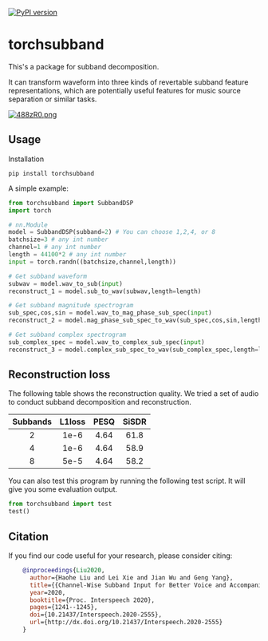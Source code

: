 [![PyPI version](https://badge.fury.io/py/torchsubband.svg)](https://badge.fury.io/py/torchsubband)

# torchsubband

This's a package for subband decomposition. 

It can transform waveform into three kinds of revertable subband feature representations, which are potentially useful features for music source separation or similar tasks.

[![488zR0.png](https://z3.ax1x.com/2021/09/19/488zR0.png)](https://imgtu.com/i/488zR0)

## Usage

Installation
```shell
pip install torchsubband
```

A simple example: 

```python
from torchsubband import SubbandDSP
import torch

# nn.Module
model = SubbandDSP(subband=2) # You can choose 1,2,4, or 8 
batchsize=3 # any int number
channel=1 # any int number
length = 44100*2 # any int number
input = torch.randn((batchsize,channel,length))

# Get subband waveform
subwav = model.wav_to_sub(input)
reconstruct_1 = model.sub_to_wav(subwav,length=length)

# Get subband magnitude spectrogram
sub_spec,cos,sin = model.wav_to_mag_phase_sub_spec(input)
reconstruct_2 = model.mag_phase_sub_spec_to_wav(sub_spec,cos,sin,length=length)

# Get subband complex spectrogram
sub_complex_spec = model.wav_to_complex_sub_spec(input)
reconstruct_3 = model.complex_sub_spec_to_wav(sub_complex_spec,length=length)
```

## Reconstruction loss

The following table shows the reconstruction quality. We tried a set of audio to conduct subband decomposition and reconstruction.


| Subbands |  L1loss   | PESQ  | SiSDR|
| :----: | :----: | :----: | :----:
| 2 | 1e-6  | 4.64 | 61.8 |
| 4 | 1e-6  | 4.64 | 58.9 |
| 8 | 5e-5  | 4.64 | 58.2 |

You can also test this program by running the following test script. It will give you some evaluation output.

```python
from torchsubband import test
test()
```

## Citation

If you find our code useful for your research, please consider citing:

```bib
    @inproceedings{Liu2020,   
      author={Haohe Liu and Lei Xie and Jian Wu and Geng Yang},   
      title={{Channel-Wise Subband Input for Better Voice and Accompaniment Separation on High Resolution Music}},   
      year=2020,   
      booktitle={Proc. Interspeech 2020},   
      pages={1241--1245},   
      doi={10.21437/Interspeech.2020-2555},   
      url={http://dx.doi.org/10.21437/Interspeech.2020-2555}   
    }
```
